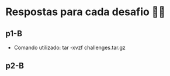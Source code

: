 # Respostas para cada desafio 👩‍💻

## p1-B

- Comando utilizado: tar -xvzf challenges.tar.gz

## p2-B
